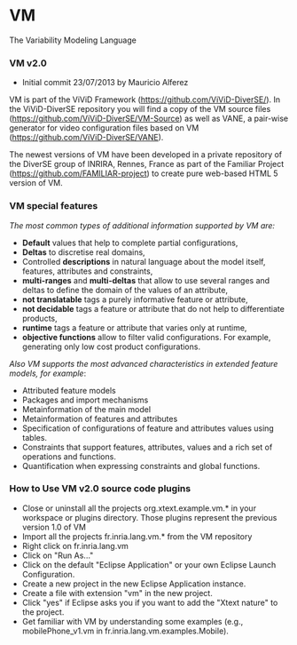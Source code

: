 VM
==

The Variability Modeling Language 

### VM v2.0

 * Initial commit 23/07/2013 by Mauricio Alferez

VM is part of the ViViD Framework (<a href="https://github.com/ViViD-DiverSE/">https://github.com/ViViD-DiverSE/</a>). In the ViViD-DiverSE repository you will find a copy of the VM source files (<a href="https://github.com/ViViD-DiverSE/VM-Source">https://github.com/ViViD-DiverSE/VM-Source</a>) as well as VANE, a pair-wise generator for video configuration files based on VM (<a href="https://github.com/ViViD-DiverSE/VANE">https://github.com/ViViD-DiverSE/VANE</a>).</p>
The newest versions of VM have been developed in a private repository of the DiverSE group of INRIRA, Rennes, France as part of the Familiar Project (https://github.com/FAMILIAR-project) to create pure web-based HTML 5 version of VM.
 
### VM special features
_The most common types of additional information supported by VM are:_
  - **Default** values that help to complete partial configurations, 
  - **Deltas** to discretise real domains, 
  - Controlled **descriptions** in natural language about the model itself, features, attributes and constraints, 
  - **multi-ranges** and **multi-deltas** that allow to use several ranges and deltas to define the domain of the values of an attribute,
  - **not translatable** tags a purely informative feature or attribute,
  - **not decidable** tags a feature or attribute that do not help to differentiate products, 
  - **runtime** tags a feature or attribute that varies only at runtime,
  - **objective functions** allow to filter valid configurations. For example, generating only low cost product configurations.

_Also VM supports the most advanced characteristics in extended feature models, for example_:
  - Attributed feature models
  - Packages and import mechanisms
  - Metainformation of the main model
  - Metainformation of features and attributes
  - Specification of configurations of feature and attributes values using tables.
  - Constraints that support features, attributes, values and a rich set of operations and functions.
  - Quantification when expressing constraints and global functions.
 
### How to Use VM v2.0 source code plugins 
  - Close or uninstall all the projects org.xtext.example.vm.* in your workspace or plugins directory. Those plugins represent the previous version 1.0 of VM
  - Import all the projects fr.inria.lang.vm.* from the VM repository
  - Right click on fr.inria.lang.vm
  - Click on "Run As..." 
  - Click on the default "Eclipse Application" or your own Eclipse Launch Configuration.
  - Create a new project in the new Eclipse Application instance.
  - Create a file with extension "vm" in the new project.
  - Click "yes" if Eclipse asks you if you want to add the "Xtext nature" to the project.
  - Get familiar with VM by understanding some examples (e.g., mobilePhone_v1.vm in fr.inria.lang.vm.examples.Mobile).
